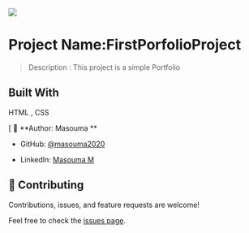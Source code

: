![](https://img.shields.io/badge/Microverse-blueviolet)

# Project Name:FirstPorfolioProject

> Description :
This project is a simple Portfolio 

## Built With

HTML , CSS



[
👤 **Author:
            Masouma **

- GitHub: [@masouma2020](https://github.com/githubhandle)

- LinkedIn: [Masouma M](https://linkedin.com/in/linkedinhandle)


## 🤝 Contributing

Contributions, issues, and feature requests are welcome!

Feel free to check the [issues page](../../issues/).


